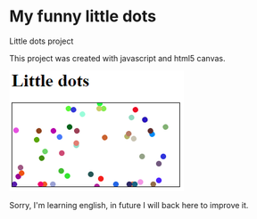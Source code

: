 # My funny little dots
Little dots project 

This project was created with javascript and html5 canvas.

![Little dots](https://raw.githubusercontent.com/BernanR/little-dots/master/dots.png?raw=true "Little dots")


Sorry, I'm learning english, in future I will back here to improve it. 
